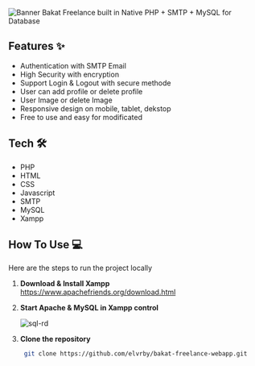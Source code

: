 ![Banner](https://github.com/user-attachments/assets/f8dfda06-c647-4d0f-bd3c-29825203ccc8)
Bakat Freelance built in Native PHP + SMTP + MySQL for Database

## Features ✨
* Authentication with SMTP Email
* High Security with encryption
* Support Login & Logout with secure methode
* User can add profile or delete profile
* User Image or delete Image
* Responsive design on mobile, tablet, dekstop
* Free to use and easy for modificated

## Tech 🛠
* PHP
* HTML
* CSS
* Javascript
* SMTP
* MySQL
* Xampp

## How To Use 💻
Here are the steps to run the project locally

1. **Download & Install Xampp**
   https://www.apachefriends.org/download.html
2. **Start Apache & MySQL in Xampp control**
   
   ![sql-rd](https://github.com/user-attachments/assets/c99b5e6f-90ee-4887-b93f-5edaa0d3ac1a)

3. **Clone the repository**
   ```bash
	git clone https://github.com/elvrby/bakat-freelance-webapp.git
